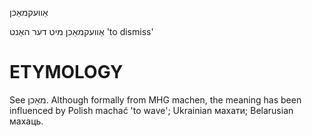 אַוועקמאַכן

אַוועקמאַכן מיט דער האַנט
'to dismiss'

ETYMOLOGY
===========
See מאַכן. Although formally from MHG machen, the meaning has been influenced by Polish machać 'to wave'; Ukrainian махати; Belarusian махаць. 